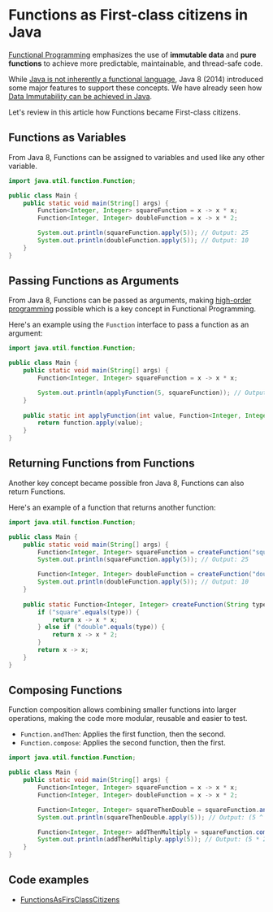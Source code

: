 # Functions as First-class citizens in Java

[Functional Programming](https://www.linkedin.com/pulse/introduction-functional-programming-jer%C3%B3nimo-calvo-s%C3%A1nchez-p2s8f/) emphasizes the use of **immutable data** and **pure functions** to achieve more predictable, maintainable, and thread-safe code.

While [Java is not inherently a functional language](https://www.linkedin.com/pulse/functional-programming-java-jer%C3%B3nimo-calvo-s%C3%A1nchez-ybvdf), Java 8 (2014) introduced some major features to support these concepts. We have already seen how [Data Immutability can be achieved in Java](https://www.linkedin.com/pulse/data-immutability-java-jer%25C3%25B3nimo-calvo-s%25C3%25A1nchez-krr2f/).

Let's review in this article how Functions became First-class citizens.

## Functions as Variables

From Java 8, Functions can be assigned to variables and used like any other variable.

```java
import java.util.function.Function;

public class Main {
    public static void main(String[] args) {
        Function<Integer, Integer> squareFunction = x -> x * x;
        Function<Integer, Integer> doubleFunction = x -> x * 2;

        System.out.println(squareFunction.apply(5)); // Output: 25
        System.out.println(doubleFunction.apply(5)); // Output: 10
    }
}
```

## Passing Functions as Arguments

From Java 8, Functions can be passed as arguments, making [high-order programming](https://en.wikipedia.org/wiki/Higher-order_programming) possible which is a key concept in Functional Programming.

Here's an example using the `Function` interface to pass a function as an argument:

```java
import java.util.function.Function;

public class Main {
    public static void main(String[] args) {
        Function<Integer, Integer> squareFunction = x -> x * x;

        System.out.println(applyFunction(5, squareFunction)); // Output: 25
    }
    
    public static int applyFunction(int value, Function<Integer, Integer> function) {
        return function.apply(value);
    }
}
```

## Returning Functions from Functions

Another key concept became possible fron Java 8, Functions can also return Functions.

Here's an example of a function that returns another function:

```java
import java.util.function.Function;

public class Main {
    public static void main(String[] args) {
        Function<Integer, Integer> squareFunction = createFunction("square");
        System.out.println(squareFunction.apply(5)); // Output: 25

        Function<Integer, Integer> doubleFunction = createFunction("double");
        System.out.println(doubleFunction.apply(5)); // Output: 10
    }
    
    public static Function<Integer, Integer> createFunction(String type) {
        if ("square".equals(type)) {
            return x -> x * x;
        } else if ("double".equals(type)) {
            return x -> x * 2;
        }
        return x -> x;
    }
}
```

## Composing Functions

Function composition allows combining smaller functions into larger operations, making the code more modular, reusable and easier to test.

- `Function.andThen`: Applies the first function, then the second.
- `Function.compose`: Applies the second function, then the first.

```java
import java.util.function.Function;

public class Main {
    public static void main(String[] args) {
        Function<Integer, Integer> squareFunction = x -> x * x;
        Function<Integer, Integer> doubleFunction = x -> x * 2;

        Function<Integer, Integer> squareThenDouble = squareFunction.andThen(doubleFunction);
        System.out.println(squareThenDouble.apply(5)); // Output: (5 ^ 2) * 2 = 50

        Function<Integer, Integer> addThenMultiply = squareFunction.compose(doubleFunction);
        System.out.println(addThenMultiply.apply(5)); // Output: (5 * 2) ^ 2 = 100
    }
}
```

## Code examples

- [FunctionsAsFirsClassCitizens](../src/main/java/es/htic/kata/java_functional_programming/FunctionsAsFirstClassCitizens.java)

